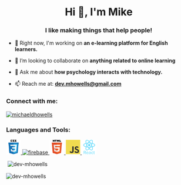 <h1 align="center">Hi 👋, I'm Mike</h1>
<h3 align="center">I like making things that help people!</h3>

- 🔭 Right now, I'm working on **an e-learning platform for English learners.**

- 👯 I’m looking to collaborate on **anything related to online learning**

- 💬 Ask me about **how psychology interacts with technology.**

- 📫 Reach me at: **dev.mhowells@gmail.com**

<h3 align="left">Connect with me:</h3>
<p align="left">
<a href="https://twitter.com/michaeldhowells" target="blank"><img align="center" src="https://raw.githubusercontent.com/rahuldkjain/github-profile-readme-generator/master/src/images/icons/Social/twitter.svg" alt="michaeldhowells" height="30" width="40" /></a>
</p>

<h3 align="left">Languages and Tools:</h3>
<p align="left"> <a href="https://www.w3schools.com/css/" target="_blank" rel="noreferrer"> <img src="https://raw.githubusercontent.com/devicons/devicon/master/icons/css3/css3-original-wordmark.svg" alt="css3" width="40" height="40"/> </a> <a href="https://firebase.google.com/" target="_blank" rel="noreferrer"> <img src="https://www.vectorlogo.zone/logos/firebase/firebase-icon.svg" alt="firebase" width="40" height="40"/> </a> <a href="https://www.w3.org/html/" target="_blank" rel="noreferrer"> <img src="https://raw.githubusercontent.com/devicons/devicon/master/icons/html5/html5-original-wordmark.svg" alt="html5" width="40" height="40"/> </a> <a href="https://developer.mozilla.org/en-US/docs/Web/JavaScript" target="_blank" rel="noreferrer"> <img src="https://raw.githubusercontent.com/devicons/devicon/master/icons/javascript/javascript-original.svg" alt="javascript" width="40" height="40"/> </a> <a href="https://reactjs.org/" target="_blank" rel="noreferrer"> <img src="https://raw.githubusercontent.com/devicons/devicon/master/icons/react/react-original-wordmark.svg" alt="react" width="40" height="40"/> </a> </p>

<p>&nbsp;<img align="center" src="https://github-readme-stats.vercel.app/api?username=dev-mhowells&show_icons=true&locale=en" alt="dev-mhowells" /></p>

<p><img align="center" src="https://github-readme-streak-stats.herokuapp.com/?user=dev-mhowells&" alt="dev-mhowells" /></p>

